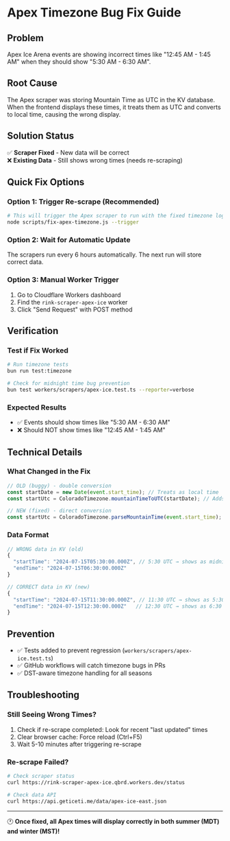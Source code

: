 # Apex Timezone Bug Fix Guide

## Problem
Apex Ice Arena events are showing incorrect times like "12:45 AM - 1:45 AM" when they should show "5:30 AM - 6:30 AM".

## Root Cause
The Apex scraper was storing Mountain Time as UTC in the KV database. When the frontend displays these times, it treats them as UTC and converts to local time, causing the wrong display.

## Solution Status
✅ **Scraper Fixed** - New data will be correct  
❌ **Existing Data** - Still shows wrong times (needs re-scraping)

## Quick Fix Options

### Option 1: Trigger Re-scrape (Recommended)
```bash
# This will trigger the Apex scraper to run with the fixed timezone logic
node scripts/fix-apex-timezone.js --trigger
```

### Option 2: Wait for Automatic Update
The scrapers run every 6 hours automatically. The next run will store correct data.

### Option 3: Manual Worker Trigger
1. Go to Cloudflare Workers dashboard
2. Find the `rink-scraper-apex-ice` worker
3. Click "Send Request" with POST method

## Verification

### Test if Fix Worked
```bash
# Run timezone tests
bun run test:timezone

# Check for midnight time bug prevention
bun test workers/scrapers/apex-ice.test.ts --reporter=verbose
```

### Expected Results
- ✅ Events should show times like "5:30 AM - 6:30 AM"  
- ❌ Should NOT show times like "12:45 AM - 1:45 AM"

## Technical Details

### What Changed in the Fix
```typescript
// OLD (buggy) - double conversion
const startDate = new Date(event.start_time); // Treats as local time
const startUtc = ColoradoTimezone.mountainTimeToUTC(startDate); // Adds MT offset

// NEW (fixed) - direct conversion  
const startUtc = ColoradoTimezone.parseMountainTime(event.start_time);
```

### Data Format
```javascript
// WRONG data in KV (old)
{
  "startTime": "2024-07-15T05:30:00.000Z", // 5:30 UTC → shows as midnight MT
  "endTime": "2024-07-15T06:30:00.000Z"
}

// CORRECT data in KV (new)
{
  "startTime": "2024-07-15T11:30:00.000Z", // 11:30 UTC → shows as 5:30 AM MT
  "endTime": "2024-07-15T12:30:00.000Z"   // 12:30 UTC → shows as 6:30 AM MT
}
```

## Prevention
- ✅ Tests added to prevent regression (`workers/scrapers/apex-ice.test.ts`)
- ✅ GitHub workflows will catch timezone bugs in PRs
- ✅ DST-aware timezone handling for all seasons

## Troubleshooting

### Still Seeing Wrong Times?
1. Check if re-scrape completed: Look for recent "last updated" times
2. Clear browser cache: Force reload (Ctrl+F5)
3. Wait 5-10 minutes after triggering re-scrape

### Re-scrape Failed?
```bash
# Check scraper status
curl https://rink-scraper-apex-ice.qbrd.workers.dev/status

# Check data API
curl https://api.geticeti.me/data/apex-ice-east.json
```

---

🕐 **Once fixed, all Apex times will display correctly in both summer (MDT) and winter (MST)!**